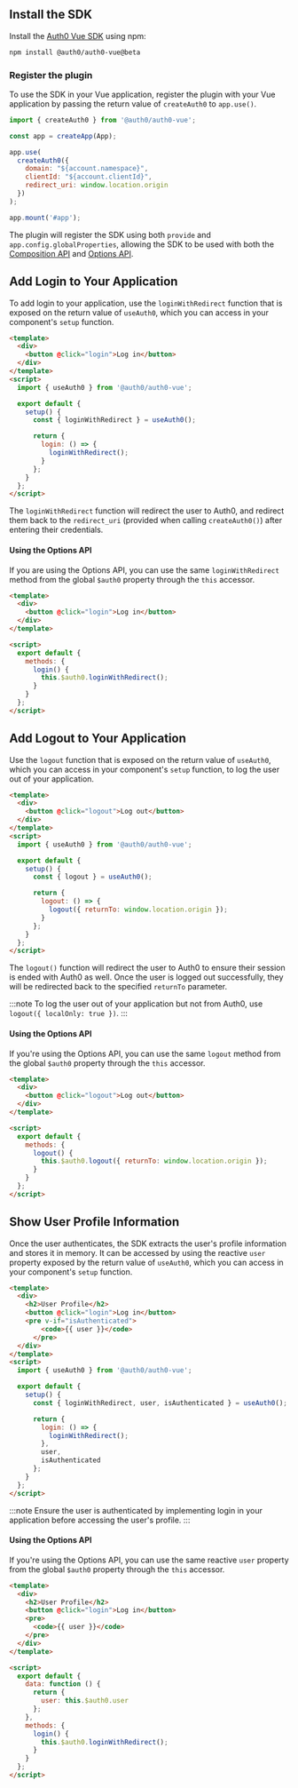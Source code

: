 <!-- markdownlint-disable MD041 MD002 -->

## Install the SDK

Install the [Auth0 Vue SDK](https://github.com/auth0/auth0-vue) using npm:

```bash
npm install @auth0/auth0-vue@beta
```

### Register the plugin

To use the SDK in your Vue application, register the plugin with your Vue application by passing the return value of `createAuth0` to `app.use()`.

```js
import { createAuth0 } from '@auth0/auth0-vue';

const app = createApp(App);

app.use(
  createAuth0({
    domain: "${account.namespace}",
    clientId: "${account.clientId}",
    redirect_uri: window.location.origin
  })
);

app.mount('#app');
```

The plugin will register the SDK using both `provide` and `app.config.globalProperties`, allowing the SDK to be used with both the [Composition API](https://v3.vuejs.org/guide/composition-api-introduction.html) and [Options API](https://vuejs.org/guide/introduction.html#options-api).

## Add Login to Your Application

To add login to your application, use the `loginWithRedirect` function that is exposed on the return value of `useAuth0`, which you can access in your component's `setup` function.

```html
<template>
  <div>
    <button @click="login">Log in</button>
  </div>
</template>
<script>
  import { useAuth0 } from '@auth0/auth0-vue';

  export default {
    setup() {
      const { loginWithRedirect } = useAuth0();

      return {
        login: () => {
          loginWithRedirect();
        }
      };
    }
  };
</script>
```

The `loginWithRedirect` function will redirect the user to Auth0, and redirect them back to the `redirect_uri` (provided when calling `createAuth0()`) after entering their credentials.

#### Using the Options API
If you are using the Options API, you can use the same `loginWithRedirect` method from the global `$auth0` property through the `this` accessor.

```html
<template>
  <div>
    <button @click="login">Log in</button>
  </div>
</template>

<script>
  export default {
    methods: {
      login() {
        this.$auth0.loginWithRedirect();
      }
    }
  };
</script>
```

## Add Logout to Your Application
Use the `logout` function that is exposed on the return value of `useAuth0`, which you can access in your component's `setup` function, to log the user out of your application.

```html
<template>
  <div>
    <button @click="logout">Log out</button>
  </div>
</template>
<script>
  import { useAuth0 } from '@auth0/auth0-vue';

  export default {
    setup() {
      const { logout } = useAuth0();

      return {
        logout: () => {
          logout({ returnTo: window.location.origin });
        }
      };
    }
  };
</script>
```

The `logout()` function will redirect the user to Auth0 to ensure their session is ended with Auth0 as well. Once the user is logged out successfully, they will be redirected back to the specified `returnTo` parameter.

:::note
To log the user out of your application but not from Auth0, use `logout({ localOnly: true })`.
:::

#### Using the Options API
If you're using the Options API, you can use the same `logout` method from the global `$auth0` property through the `this` accessor.

```html
<template>
  <div>
    <button @click="logout">Log out</button>
  </div>
</template>

<script>
  export default {
    methods: {
      logout() {
        this.$auth0.logout({ returnTo: window.location.origin });
      }
    }
  };
</script>
```

## Show User Profile Information

Once the user authenticates, the SDK extracts the user's profile information and stores it in memory. It can be accessed by using the reactive `user` property exposed by the return value of `useAuth0`, which you can access in your component's `setup` function.

```html
<template>
  <div>
    <h2>User Profile</h2>
    <button @click="login">Log in</button>
    <pre v-if="isAuthenticated">
        <code>{{ user }}</code>
      </pre>
  </div>
</template>
<script>
  import { useAuth0 } from '@auth0/auth0-vue';

  export default {
    setup() {
      const { loginWithRedirect, user, isAuthenticated } = useAuth0();

      return {
        login: () => {
          loginWithRedirect();
        },
        user,
        isAuthenticated
      };
    }
  };
</script>
```

:::note
Ensure the user is authenticated by implementing login in your application before accessing the user's profile.
:::

#### Using the Options API
If you're using the Options API, you can use the same reactive `user` property from the global `$auth0` property through the `this` accessor.

```html
<template>
  <div>
    <h2>User Profile</h2>
    <button @click="login">Log in</button>
    <pre>
      <code>{{ user }}</code>
    </pre>
  </div>
</template>

<script>
  export default {
    data: function () {
      return {
        user: this.$auth0.user
      };
    },
    methods: {
      login() {
        this.$auth0.loginWithRedirect();
      }
    }
  };
</script>
```